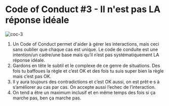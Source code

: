 # Code of Conduct #3 - Il n'est pas LA réponse idéale

![coc-3](https://raw.githubusercontent.com/Julia-barbelane/reflexions/master/photos/code-of-conduct/coc-3.png)

1) Un Code of Conduct permet d'aider à gérer les interactions, mais ceci sans oublier que chaque cas est unique. Le code de conduite est une intention/un cadre/une base mais qu’il n’est pas systématiquement LA réponse idéale.  
2) Gardons en tête le subtil et le complexe de ce genre de situations. Des fois tu baffoues la règle et c’est OK et des fois tu suis super bien la règle mais c’est pas OK.  
3) Il y aura toujours des contradictions et c’est OK aussi, on est prêt·e·s à s’améliorer au cas par cas. On accepte aussi l’echec de l’interaction.  
4) On tend a être un maximum inclusif et en même temps des fois si ça marche pas, ben ça marche pas.  

